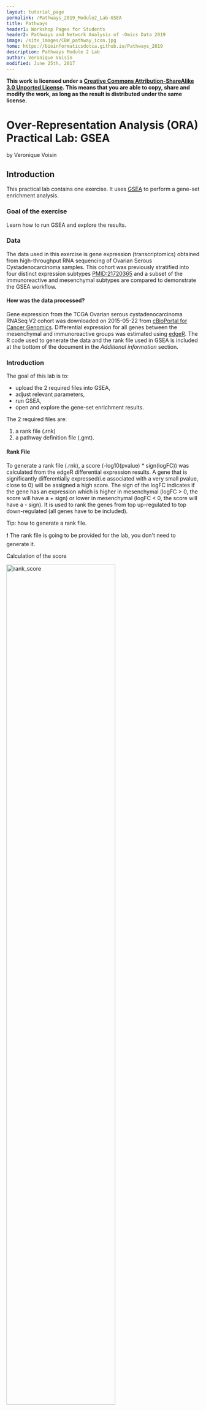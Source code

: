 ```yaml
---
layout: tutorial_page
permalink: /Pathways_2019_Module2_Lab-GSEA
title: Pathways
header1: Workshop Pages for Students
header2: Pathways and Network Analysis of -Omics Data 2019
image: /site_images/CBW_pathway_icon.jpg
home: https://bioinformaticsdotca.github.io/Pathways_2019
description: Pathways Module 2 Lab
author: Veronique Voisin
modified: June 25th, 2017
---
```


**This work is licensed under a [Creative Commons Attribution-ShareAlike 3.0 Unported License](http://creativecommons.org/licenses/by-sa/3.0/deed.en_US). This means that you are able to copy, share and modify the work, as long as the result is distributed under the same license.**

# Over-Representation Analysis (ORA) Practical Lab: GSEA

by Veronique Voisin

## Introduction

This practical lab contains one exercise. It uses [GSEA](http://www.broadinstitute.org/gsea/index.jsp) to perform a gene-set enrichment analysis. 

### Goal of the exercise

Learn how to run GSEA and explore the results.

### Data

The data used in this exercise is gene expression (transcriptomics) obtained from high-throughput RNA sequencing of Ovarian Serous Cystadenocarcinoma samples. This cohort was previously stratified into four distinct expression subtypes [PMID:21720365](http://www.ncbi.nlm.nih.gov/pubmed/21720365) and a subset of the immunoreactive and mesenchymal subtypes are compared to demonstrate the GSEA workflow.

#### How was the data processed?

Gene expression from the TCGA Ovarian serous cystadenocarcinoma RNASeq V2 cohort was downloaded on 2015-05-22 from [cBioPortal for Cancer Genomics](http://www.cbioportal.org/data_sets.jsp). Differential expression for all genes between the mesenchymal and immunoreactive groups was estimated using [edgeR](http://www.ncbi.nlm.nih.gov/pubmed/19910308). The R code used to generate the data and the rank file used in GSEA is included at the bottom of the document in the *Additional information* section. 

### Introduction

The goal of this lab is to:
  * upload the 2 required files into GSEA, 
  * adjust relevant parameters, 
  * run GSEA, 
  * open and explore the gene-set enrichment results. 
  
The 2 required files are:
  1. a rank file (.rnk) 
  1. a pathway definition file (.gmt).

#### Rank File
To generate a rank file (.rnk),  a score (-log10(pvalue) * sign(logFC)) was calculated from the edgeR differential expression results. A gene that is significantly differentially expressed(i.e associated with a very small pvalue, close to 0) will be assigned a high score. The sign of the logFC indicates if the gene has an expression which is higher in mesenchymal (logFC > 0, the score will have a + sign) or lower in mesenchymal (logFC < 0, the score will have a - sign). It is used to rank the genes from top up-regulated to top down-regulated (all genes have to be included). 

Tip: how to generate a rank file. 

:exclamation:  The rank file is going to be provided for the lab, you don't need to generate it. 

Calculation of the score

<img src="https://github.com/bioinformaticsdotca/HT-Biology_2017/blob/master/Pathways/img/calculate_score.png?raw=true" alt="rank_score" width="75%" />

<img src="https://github.com/bioinformaticsdotca/HT-Biology_2017/blob/master/Pathways/img/GSEA_KS.png?raw=true" alt="GSEA_KS" width="100%" />

Generation of the rank file: select the gene names and score columns and save the file as tab delimited with the extension .rnk


<img src="https://github.com/bioinformaticsdotca/HT-Biology_2017/blob/master/Pathways/img/make_rank_file.png?raw=true" alt="generate rank" width="75%" />

#### Pathway defintion file
The second file that is needed for GSEA is the pathway database, a file with the .gmt extension. The pathway database (.gmt) used for the GSEA analysis was downloaded from <http://baderlab.org/GeneSets>. This file contains gene-sets obtained from  MsigDB-c2, NCI, Biocarta, IOB, Netpath, HumanCyc, Reactome and the Gene Ontology (GO) databases. 

:exclamation: You don't need to perform this step for the exercise, the .gmt file will be given to you. 
	<p align="center">
		<img src="https://github.com/bioinformaticsdotca/HT-Biology_2017/blob/master/Pathways/img/saving_gmt.png?raw=true" alt="saving_gmt" width="70%" />
	</p>

The .gmt is a tab delimited text file which contains one gene-set per row. For each gene-set (row), the first 2 columns contain the name and the description of the gene-set and the remaining columns contain the list of genes included in the gene-set. It is possible to create a custom gene-set using Excel or R. 

<p align="center">
		<img src="https://github.com/bioinformaticsdotca/HT-Biology_2017/blob/master/Pathways/img/gmt_format.png?raw=true" alt="get_gmt" width="70%" />
	</p>

GSEA performs a gene-set enrichment analysis using a modified Kolmogorov-Smirnov statistic.  The output result consists of summary tables displaying enrichment statistics for each gene-set (pathway) that has been tested.


### Start the exercise

Before starting this exercise, download the 2 required files:

* [Human_GOBP_AllPathways_no_GO_iea_May_24_2016_symbol.gmt](https://raw.githubusercontent.com/bioinformaticsdotca/Pathways_2019/master/Module2/Human_GOBP_AllPathways_no_GO_iea_May_24_2016_symbol.gmt)
* [MesenchymalvsImmunoreactive_edger_ranks.rnk](https://raw.githubusercontent.com/bioinformaticsdotca/Pathways_2019/master/Module2/MesenchymalvsImmunoreactive_edger_ranks.rnk)


### Step1.

Launch GSEA.

<img src="https://github.com/bioinformaticsdotca/Pathways_2018/blob/master/module2_lab/img/launchGSEA3.0.png?raw=true" alt="Launch GSEA" width="100%" />


:information_source: Note regarding option 2: GSEA has been updated to version 3.0: if you still have the gsea_2.2 version, download the .jar file named gsea-3.0.jar from the GSEA Broad website (http://software.broadinstitute.org/gsea/downloads.jsp), open a terminal window and run this command:

```
 java -Xmx4G -jar gsea-3.0.jar
```

### Step 2.

Load Data

2a. Locate the ‘Load data’ icon at the upper left corner of the window and click on it.

<img src="https://github.com/bioinformaticsdotca/Pathways_2018/blob/master/module2_lab/img/GSEAloaddata.png?raw=true" alt="Load data" width="100%" />


2b. In the central panel, select ‘Method 1’ and ‘Browse for files’. A new window pops up.

<img src="https://github.com/bioinformaticsdotca/Pathways_2018/blob/master/module2_lab/img/GSEAbrowsefile2.png?raw=true" alt="Browse files" width="100%" />

2c. Browse your computer to locate the 2 files : *Human_GOBP_AllPathways_no_GO_iea_May_24_2016_symbol.gmt* and *MesenchymalvsImmunoreactive_edger_ranks.rnk*. 

2d. Click on *Choose*. A message pops us when the files are loaded successfully. 
	<p align="center">
		<img src="https://github.com/bioinformaticsdotca/HT-Biology_2017/tree/master/Pathways/img/ORA4.png?raw=true" alt="Locate files" width="75%" />
	</p>

2e. Click on *OK*.
	<p align="center">
		<img src="https://github.com/bioinformaticsdotca/HT-Biology_2017/tree/master/Pathways/img/ORA5.png?raw=true" alt="Success" width="75%" />
	</p>
	
:information_source: Tip: Alternatively, you can choose *Method 3* to *drag and drop files here*; you need to click on the *Load these files!* button in this case.

### Step3.

Adjust parameters

3a. Under the *Tools* menu select *GseaPreRanked*.

<img src="https://github.com/bioinformaticsdotca/Pathways_2018/blob/master/module2_lab/img/GSEAprerank.png?raw=true" alt="GseaPreRanked" width="100%" />

3b. *Run GSEA on a Pre-Ranked gene list* tab will appear.

Specify the following parameters:

3c. Gene sets database -
  * click on the radio button (…) located at the right of the blank field.
  * :clock10: Wait 5-10sec for the gene-set selection window to appear.
	
<img src="https://github.com/bioinformaticsdotca/Pathways_2018/blob/master/module2_lab/img/GSEAloadgeneset.png?raw=true" alt="Gene sets database" width="100%" />

  * Use the right arrow in the top field to see the Gene matrix (local gmx/gmt) tab.
  * Click to highlight *Human_GOBP_AllPathways_no_GO_iea_May_24_2016_symbol.gmt*.
  * click on *OK* at the bottom of the window.

<img src="https://github.com/bioinformaticsdotca/Pathways_2018/blob/master/module2_lab/img/ORA8.png?raw=true" alt="Gene sets database" width="100%" />
	
  * *Human_GOBP_AllPathways_no_GO_iea_December_24_2016_symbol.gmt* is now visible in the field corresponding to Gene sets database.

<img src="https://github.com/bioinformaticsdotca/Pathways_2018/blob/master/module2_lab/img/GSEAparameter.png?raw=true" alt="GSEAparameters" width="100%" />

3d. Number of permutations - 100. The number of permutations is the number of times that the gene-sets will be randomized in order to create a null distribution to calculate the FDR.  <BR>
:exclamation: Use 2000 when you do it for your own data outside the workshop.

3e. Ranked list - select by clicking on the arrow and highlighting rank file.

3f. Click on *Show* button next to *Basic Fields* to display extra options.

3g. Analysis name – change default *my_analysis* to name specific to analysis for example Mesen_vs_Immuno_edgeR. GSEA will use your specified name as part of the name of the results directory it creates.

3h. Save results in this folder – navigate to where you want GSEA to put the results folder. By default GSEA will put the results into the directory gsea_home/output/[date] in your home directory.

3i. Min size: exclude smaller sets – By default GSEA sets the lower limit to 15. In this protocol, the minimum is set to 10 to increase some of the smaller sets in the results.

:information_source: Tip: set *Enrichment Statistics* to p1 if you want to add more weight on the most top up-regulated and top down-regulated. *P1* is a more stringent parameter and it will result in less gene-sets significant under FDR <0.05.

### Step 4. 

Run GSEA

4a. Click on *Run* button located at the bottom right corner of the window.

:information_source: Tip: Expand the window size if the run button is not visible

4b. On the panel located on the left side of the GSEA window, the bottom panel called *the GSEA report table* will show that it has created a process with a message that it is *Running*.

<img src="https://github.com/bioinformaticsdotca/HT-Biology_2017/tree/master/Pathways/img/ORA10.png?raw=true" alt="Running" width="100%" />

<p align="center">
	<img src="https://github.com/bioinformaticsdotca/HT-Biology_2017/tree/master/Pathways/img/ORA11.png?raw=true" alt="Running messages" width="75%" />
	</p>

On completion the status message will be updated to *Success…*.
	<p align="center">
	<img src="https://github.com/bioinformaticsdotca/HT-Biology_2017/tree/master/Pathways/img/ORA12.png?raw=true" alt="Success" width="75%" />
	</p>

:information_source: TIP: There is no progress bar to indicate to the user how much time is left to complete the process. Depending on the size of your dataset and compute power a GSEA run can take from a few minutes to a few hours. To check on the status of the GSEA run in the bottom left hand corner you can click on the *+* (red circle in below Figure) to see the updating status. Printouts in the format *shuffleGeneSet for GeneSet 5816/5821 nperm: 1000* indicate how many permutations have been done (5816) out of the total that need to be performed (5821).

:information_source: TIP:if the permutations have been completed but the status is still running, it means that GSEA is creating the report

:exclamation: TROUBLESHOOTING: Java Heap Space error. If GSEA returns an error *Java Heap space* it means that GSEA has run out of memory. If you are running GSEA from the webstart other than the 4GB option then you will need to download a new version that allows for more memory allocation. The current maximum memory allocation that the GSEA webstart allows for is 4GB. If you are using this version and still receive the java heap error you will need to download the GSEA java jar file and launch it from the command line as described in  step 1.

### Step 5. 

Examining the results

5a. Click on *Success* to launch the results in html format in your default web browser.

:information_source: TIP: If the GSEA application has been closed, you can still see the results by opening the result folder and clicking on the *index* file – index.html. (see screenshot below). The first phenotype corresponds to gene-sets enriched in genes up-regulated in the mesenchymal subtype. The second phenotype corresponds to gene-sets enriched in genes up-regulated in the immunological phenotype. 

<img src="https://github.com/bioinformaticsdotca/HT-Biology_2017/tree/master/Pathways/img/ORA13.png?raw=true" alt="Results1" width="100%" />

When examining the results there are a few things to look for:

5b. Check the number of gene-sets that have been used for the analysis.   

:information_source: TIP: A small number (a few hundred genesets if using baderlab genesets) could indicate an issue with identifier mapping.

5c. Check the number of sets that have FDR less than 0.25 – in order to determine what thresholds to start with when creating the enrichment map. It is not uncommon to see a thousand gene sets pass the threshold of FDR less than 0.25. FDR less than 0.25 is a very lax threshold and for robust data we can set thresholds of FDR less than 0.05 or lower.

5d. Click on *Snapshots* to see the trend for the top 20 genesets. For the positive phenotype the top genesets should show a distribution skewed to the left (positive) i.e. genesets have predominance of up-regulated genes. For the negative phenotype the top geneset should be inverted and skewed to the right (negative) i.e. geneset have predominance of down-regulated genes.

<img src="https://github.com/bioinformaticsdotca/HT-Biology_2017/tree/master/Pathways/img/ORA14.png?raw=true" alt="Results2" width="100%" />

<img src="https://github.com/bioinformaticsdotca/HT-Biology_2017/tree/master/Pathways/img/ORA15.png?raw=true" alt="Results3" width="100%" />

<img src="https://github.com/bioinformaticsdotca/HT-Biology_2017/tree/master/Pathways/img/ORA16.png?raw=true" alt="Results4" width="100%" />

5e. Explore the tabular format of the results.

#### Mesenchymal

<img src="https://github.com/bioinformaticsdotca/HT-Biology_2017/tree/master/Pathways/img/ORA17.png?raw=true" alt="Mesenchymal" width="100%" />

#### Immunoreactive

<img src="hhttps://github.com/bioinformaticsdotca/HT-Biology_2017/tree/master/Pathways/img/ORA18.png?raw=true" alt="Immunoreactive" width="100%" />

[Link to information about GSEA results](http://www.baderlab.org/CancerStemCellProject/VeroniqueVoisin/AdditionalResources/GSEA#GSEA_enrichment_scores_and_statistics)


#### Additional information

[More on GSEA data format](http://www.broadinstitute.org/cancer/software/gsea/wiki/index.php/Data_formats) 

[More on processing the RNAseq using EdgeR and generate the .rank file](https://baderlab.github.io/Cytoscape_workflows/EnrichmentMapPipeline/supplemental_protocol1_rnaseq.html)

[More on which .gmt file to download from the Baderlab gene-set file](http://download.baderlab.org/EM_Genesets/), select current release, Human, symbol, Human_GOBP_AllPathways_no_GO_iea_….gmt

[More on GSEA : link to the Baderlab wiki page on GSEA](http://www.baderlab.org/CancerStemCellProject/VeroniqueVoisin/AdditionalResources/GSEA)


